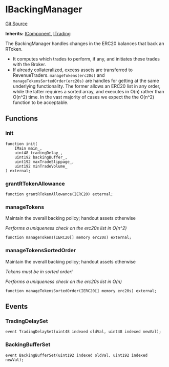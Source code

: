 # IBackingManager
[Git Source](https://github.com/larrythecucumber321/protocol/blob/77d337b8595ba96d069ded321419b36a61984170/contracts/interfaces/IBackingManager.sol)

**Inherits:**
[IComponent](/tools/docgen/src/contracts/interfaces/IComponent.sol/interface.IComponent.md), [ITrading](/tools/docgen/src/contracts/interfaces/ITrading.sol/interface.ITrading.md)

The BackingManager handles changes in the ERC20 balances that back an RToken.
- It computes which trades to perform, if any, and initiates these trades with the Broker.
- If already collateralized, excess assets are transferred to RevenueTraders.
`manageTokens(erc20s)` and `manageTokensSortedOrder(erc20s)` are handles for getting at the
same underlying functionality. The former allows an ERC20 list in any order, while the
latter requires a sorted array, and executes in O(n) rather than O(n^2) time. In the
vast majority of cases we expect the the O(n^2) function to be acceptable.


## Functions
### init


```solidity
function init(
    IMain main_,
    uint48 tradingDelay_,
    uint192 backingBuffer_,
    uint192 maxTradeSlippage_,
    uint192 minTradeVolume_
) external;
```

### grantRTokenAllowance


```solidity
function grantRTokenAllowance(IERC20) external;
```

### manageTokens

Maintain the overall backing policy; handout assets otherwise

*Performs a uniqueness check on the erc20s list in O(n^2)*


```solidity
function manageTokens(IERC20[] memory erc20s) external;
```

### manageTokensSortedOrder

Maintain the overall backing policy; handout assets otherwise

*Tokens must be in sorted order!*

*Performs a uniqueness check on the erc20s list in O(n)*


```solidity
function manageTokensSortedOrder(IERC20[] memory erc20s) external;
```

## Events
### TradingDelaySet

```solidity
event TradingDelaySet(uint48 indexed oldVal, uint48 indexed newVal);
```

### BackingBufferSet

```solidity
event BackingBufferSet(uint192 indexed oldVal, uint192 indexed newVal);
```

